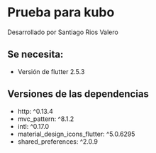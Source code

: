 # Prueba para kubo

Desarrollado por Santiago Rios Valero

## Se necesita:

- Versión de flutter 2.5.3
## Versiones de las dependencias

- http: ^0.13.4
- mvc_pattern: ^8.1.2
- intl: ^0.17.0
- material_design_icons_flutter: ^5.0.6295
- shared_preferences: ^2.0.9
